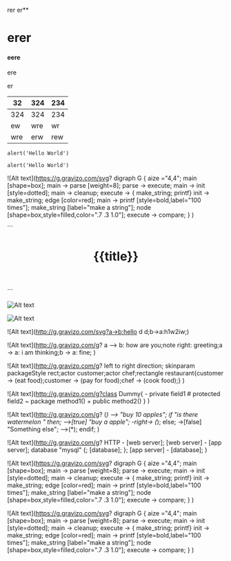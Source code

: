 

rer er**

# erer



#### eere

ere 

er 

| 32   | 324      | 234  |
| ---- | -------- | ---- |
| 324  | ![]()324 | 234  |
| ew   | wre      | wr   |
| wre  | erw      | rew  |



`alert('Hello World')`

`alert('Hello World')`



![Alt text](https://g.gravizo.com/svg?
  digraph G {
    aize ="4,4";
    main [shape=box];
    main -> parse [weight=8];
    parse -> execute;
    main -> init [style=dotted];
    main -> cleanup;
    execute -> { make_string; printf}
    init -> make_string;
    edge [color=red];
    main -> printf [style=bold,label="100 times"];
    make_string [label="make a string"];
    node [shape=box,style=filled,color=".7 .3 1.0"];
    execute -> compare;
  }
)





´´´
<header>
    <h1>{{title}}</h1>
</header>
´´´

![Alt text](http://g.gravizo.com/g?a->b:hello;b->a:h1w2iw;)


![Alt text](http://g.gravizo.com/svg?a->b:hello;b->a:h1w2iw;)

![Alt text](http://g.gravizo.com/svg?a->b:hello d d;b->a:h1w2iw;)



![Alt text](http://g.gravizo.com/g?    a --> b: how are you;note right: greeting;a -> a: i am thinking;b -> a: fine;  )



![Alt text](http://g.gravizo.com/g?   left to right direction; skinparam packageStyle rect;actor customer;actor chef;rectangle restaurant{customer -> (eat food);customer -> (pay for food);chef -> (cook food);}  )



![Alt text](http://g.gravizo.com/g?class Dummy{ - private field1   # protected field2  ~ package method1()   + public method2() }  )


![Alt text](http://g.gravizo.com/g?  (*) --> "buy 10 apples"; if "is there watermelon " then; -->[true] "buy a apple"; -right-> (*); else; ->[false] "Something else"; -->(*); endif;  )


![Alt text](http://g.gravizo.com/g?  HTTP - [web server];  [web server] - [app server];  database "mysql" {;  [database];  }; [app server] - [database];   )

[^1]: sdsds
[^n]: sdsdsdsdss
[^7]: 5464646

[6]: &amp;amp;amp;amp;amp;amp;amp;amp;amp;amp;amp;amp;amp;amp;amp;amp;amp;amp;amp;quot;dsds&amp;amp;amp;amp;amp;amp;amp;amp;amp;amp;amp;amp;amp;amp;amp;amp;amp;amp;amp;quot;6ytytrtyy



![Alt text](https://g.gravizo.com/svg?
  digraph G {
    aize ="4,4";
    main [shape=box];
    main -> parse [weight=8];
    parse -> execute;
    main -> init [style=dotted];
    main -> cleanup;
    execute -> { make_string; printf}
    init -> make_string;
    edge [color=red];
    main -> printf [style=bold,label="100 times"];
    make_string [label="make a string"];
    node [shape=box,style=filled,color=".7 .3 1.0"];
    execute -> compare;
  }
)



![Alt text](https://g.gravizo.com/svg?
  digraph G {
    aize ="4,4";
    main [shape=box];
    main -> parse [weight=8];
    parse -> execute;
    main -> init [style=dotted];
    main -> cleanup;
    execute -> { make_string; printf}
    init -> make_string;
    edge [color=red];
    main -> printf [style=bold,label="100 times"];
    make_string [label="make a string"];
    node [shape=box,style=filled,color=".7 .3 1.0"];
    execute -> compare;
  }
)







